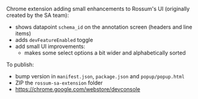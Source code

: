 Chrome extension adding small enhancements to Rossum's UI (originally created by the SA team):

- shows datapoint `schema_id` on the annotation screen (headers and line items)
- adds `devFeatureEnabled` toggle
- add small UI improvements:
  - makes some select options a bit wider and alphabetically sorted

To publish:

- bump version in `manifest.json`, `package.json` and `popup/popup.html`
- ZIP the `rossum-sa-extension` folder
- https://chrome.google.com/webstore/devconsole
